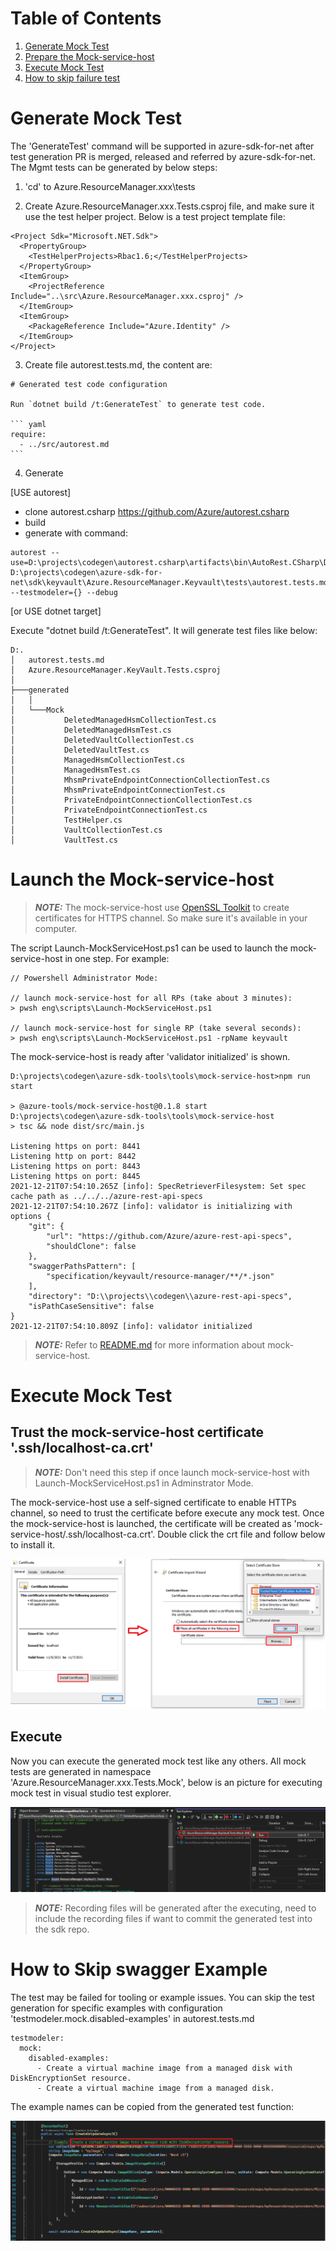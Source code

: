 
# Table of Contents
1. [Generate Mock Test](#generate-mock-test)
2. [Prepare the Mock-service-host](#prepare-mock-service-host)
3. [Execute Mock Test](#execute-mock-test)
4. [How to skip failure test](#skip-swagger-example)

<div id="generate-mock-test"/>

# Generate Mock Test 
The 'GenerateTest' command will be supported in azure-sdk-for-net after test generation PR is merged, released and referred by azure-sdk-for-net.
The Mgmt tests can be generated by below steps:
1. 'cd' to Azure.ResourceManager.xxx\tests

2. Create Azure.ResourceManager.xxx.Tests.csproj file, and make sure it use the test helper project. Below is a test project template file:
~~~
<Project Sdk="Microsoft.NET.Sdk">
  <PropertyGroup>
    <TestHelperProjects>Rbac1.6;</TestHelperProjects>
  </PropertyGroup>
  <ItemGroup>
    <ProjectReference Include="..\src\Azure.ResourceManager.xxx.csproj" />
  </ItemGroup>
  <ItemGroup>
    <PackageReference Include="Azure.Identity" />
  </ItemGroup>
</Project>
~~~

3. Create file autorest.tests.md, the content are:
~~~
# Generated test code configuration

Run `dotnet build /t:GenerateTest` to generate test code.

``` yaml
require:
  - ../src/autorest.md
```
~~~

4. Generate

[USE autorest]
- clone autorest.csharp https://github.com/Azure/autorest.csharp
- build
- generate with command:
~~~
autorest --use=D:\projects\codegen\autorest.csharp\artifacts\bin\AutoRest.CSharp\Debug\netcoreapp3.1 D:\projects\codegen\azure-sdk-for-net\sdk\keyvault\Azure.ResourceManager.Keyvault\tests\autorest.tests.md --testmodeler={} --debug
~~~


[or USE dotnet target]

Execute "dotnet build /t:GenerateTest". It will generate test files like below:
~~~
D:.
│   autorest.tests.md
│   Azure.ResourceManager.KeyVault.Tests.csproj
│
├───generated
│   │
│   └───Mock
│           DeletedManagedHsmCollectionTest.cs
│           DeletedManagedHsmTest.cs
│           DeletedVaultCollectionTest.cs
│           DeletedVaultTest.cs
│           ManagedHsmCollectionTest.cs
│           ManagedHsmTest.cs
│           MhsmPrivateEndpointConnectionCollectionTest.cs
│           MhsmPrivateEndpointConnectionTest.cs
│           PrivateEndpointConnectionCollectionTest.cs
│           PrivateEndpointConnectionTest.cs
│           TestHelper.cs
│           VaultCollectionTest.cs
│           VaultTest.cs
~~~


<div id="prepare-mock-service-host"/>

# Launch the Mock-service-host
> **_NOTE:_** The mock-service-host use [OpenSSL Toolkit](https://www.openssl.org/) to create certificates for HTTPS channel. So make sure it's available in your computer.

The script Launch-MockServiceHost.ps1 can be used to launch the mock-service-host in one step.
For example:
~~~
// Powershell Administrator Mode:

// launch mock-service-host for all RPs (take about 3 minutes):
> pwsh eng\scripts\Launch-MockServiceHost.ps1

// launch mock-service-host for single RP (take several seconds):
> pwsh eng\scripts\Launch-MockServiceHost.ps1 -rpName keyvault
~~~

The mock-service-host is ready after 'validator initialized' is shown.
~~~
D:\projects\codegen\azure-sdk-tools\tools\mock-service-host>npm run start

> @azure-tools/mock-service-host@0.1.8 start D:\projects\codegen\azure-sdk-tools\tools\mock-service-host
> tsc && node dist/src/main.js

Listening https on port: 8441
Listening http on port: 8442
Listening https on port: 8443
Listening https on port: 8445
2021-12-21T07:54:10.265Z [info]: SpecRetrieverFilesystem: Set spec cache path as ../../../azure-rest-api-specs
2021-12-21T07:54:10.267Z [info]: validator is initializing with options {
    "git": {
        "url": "https://github.com/Azure/azure-rest-api-specs",
        "shouldClone": false
    },
    "swaggerPathsPattern": [
        "specification/keyvault/resource-manager/**/*.json"
    ],
    "directory": "D:\\projects\\codegen\\azure-rest-api-specs",
    "isPathCaseSensitive": false
}
2021-12-21T07:54:10.809Z [info]: validator initialized
~~~
> **_NOTE:_** Refer to [README.md](https://github.com/Azure/azure-sdk-tools/tree/main/tools/mock-service-host) for more information about mock-service-host.


<div id="execute-mock-test"/>

# Execute Mock Test
## Trust the mock-service-host certificate '.ssh/localhost-ca.crt'
> **_NOTE:_** Don't need this step if once launch mock-service-host with Launch-MockServiceHost.ps1 in Adminstrator Mode.

The mock-service-host use a self-signed certificate to enable HTTPs channel, so need to trust the certificate before execute any mock test.
Once the mock-service-host is launched, the certificate will be created as 'mock-service-host/.ssh/localhost-ca.crt'. Double click the crt file and follow below to install it.

![how-to-trust-certificate.png](images/trust-certificate.png)

## Execute
Now you can execute the generated mock test like any others.
All mock tests are generated in namespace 'Azure.ResourceManager.xxx.Tests.Mock', below is an picture for executing mock test in visual studio test explorer.

![test-explorer.png](images/test-explorer.png)

> **_NOTE:_** Recording files will be generated after the executing, need to include the recording files if want to commit the generated test into the sdk repo.


<div id="skip-swagger-example"/>

# How to Skip swagger Example
The test may be failed for tooling or example issues. You can skip the test generation for specific examples with configuration 'testmodeler.mock.disabled-examples' in autorest.tests.md
~~~
testmodeler:
  mock:
    disabled-examples:
      - Create a virtual machine image from a managed disk with DiskEncryptionSet resource.
      - Create a virtual machine image from a managed disk.
~~~
The example names can be copied from the generated test function:

![find-example-name.png](images/find-example-name.png)

